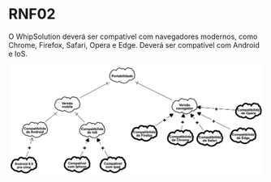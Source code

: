 # RNF02

O WhipSolution deverá ser compatível com navegadores modernos, como Chrome, Firefox, Safari, Opera e Edge. Deverá ser compatível com Android e IoS.

<img src="https://github.com/HiltonThallyson/DIM0511_Engenharia_Requisitos_2024.2/blob/main/Documenta%C3%A7%C3%A3o/Assets/ModeloPortabilidade.png">